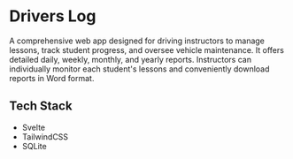 # Drivers Log

A comprehensive web app designed for driving instructors to manage lessons, track student progress, and oversee vehicle maintenance. It offers detailed daily, weekly, monthly, and yearly reports. Instructors can individually monitor each student's lessons and conveniently download reports in Word format.

## Tech Stack

* Svelte
* TailwindCSS
* SQLite
